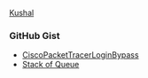 <!--
**ksl-fourwalls/ksl-fourwalls** is a ✨ _special_ ✨ repository because its `README.md` (this file) appears on your GitHub profile.

Here are some ideas to get you started:

- 🔭 I’m currently working on ...
- 🌱 I’m currently learning ...
- 👯 I’m looking to collaborate on ...
- 🤔 I’m looking for help with ...
- 💬 Ask me about ...
- 📫 How to reach me: ...
- 😄 Pronouns: ...
- ⚡ Fun fact: ...
-->
[Kushal](mailto:stalkingbigcat@proton.me)

### GitHub Gist

- [CiscoPacketTracerLoginBypass](https://gist.github.com/ksl-fourwalls/b90aa797e3b14a2dcd41d4d803126ee9)
- [Stack of Queue](https://gist.github.com/ksl-fourwalls/7791728badaa4afb3fb0ffb1ec016056)
